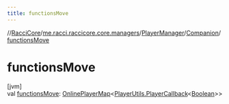 ```yaml
---
title: functionsMove
---
```

//[RacciCore](../../../../index.html)/[me.racci.raccicore.core.managers](../../index.html)/[PlayerManager](../index.html)/[Companion](index.html)/[functionsMove](functions-move.html)



# functionsMove



[jvm]\
val [functionsMove](functions-move.html): [OnlinePlayerMap](../../../me.racci.raccicore.api.utils.collections/-online-player-map/index.html)&lt;[PlayerUtils.PlayerCallback](../../../me.racci.raccicore.api.utils.minecraft/-player-utils/-player-callback/index.html)&lt;[Boolean](https://kotlinlang.org/api/latest/jvm/stdlib/kotlin/-boolean/index.html)&gt;&gt;




